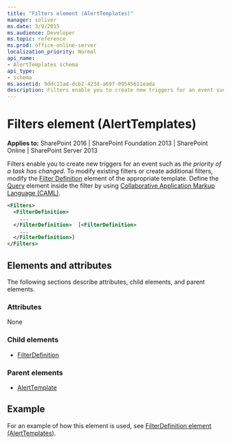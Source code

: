```yaml
---
title: "Filters element (AlertTemplates)"
manager: soliver
ms.date: 3/9/2015
ms.audience: Developer
ms.topic: reference
ms.prod: office-online-server
localization_priority: Normal
api_name:
- AlertTemplates schema
api_type:
- schema
ms.assetid: 9ddc11ad-dcb2-423d-a69f-09545611eada
description: Filters enable you to create new triggers for an event such as "the priority of a task has changed."
---
```


# Filters element (AlertTemplates)

**Applies to:** SharePoint 2016 | SharePoint Foundation 2013 | SharePoint Online | SharePoint Server 2013
  
Filters enable you to create new triggers for an event such as *the priority of a task has changed*. To modify existing filters or create additional filters, modify the [Filter Definition](filterdefinition-element-alerttemplates.md) element of the appropriate template. Define the [Query](query-element-alerttemplates.md) element inside the filter by using [Collaborative Application Markup Language (CAML)](collaborative-application-markup-language-caml-schemas.md).
  
```XML
<Filters>
  <FilterDefinition>
    ...
  </FilterDefinition>  [<FilterDefinition>
    ...
  </FilterDefinition>]
</Filters>
```

## Elements and attributes

The following sections describe attributes, child elements, and parent elements.

### Attributes

None
   
### Child elements

- [FilterDefinition](filterdefinition-element-alerttemplates.md)
   
### Parent elements

- [AlertTemplate](alerttemplate-element-alerttemplates.md)
   
## Example

For an example of how this element is used, see [FilterDefinition element (AlertTemplates)](filterdefinition-element-alerttemplates.md).
  

